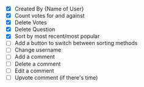 - [x] Created By {Name of User}
- [x] Count votes for and against
- [x] Delete Votes
- [x] Delete Question
- [x] Sort by most recent/most popular
- [ ] Add a button to switch between sorting methods
- [ ] Change username
- [ ] Add a comment
- [ ] Delete a comment
- [ ] Edit a comment
- [ ] Upvote comment (if there's time)
